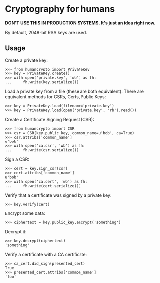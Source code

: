 # Cryptography for humans

**DON'T USE THIS IN PRODUCTION SYSTEMS.  It's just an idea right now.**

By default, 2048-bit RSA keys are used.

## Usage

Create a private key:

```
>>> from humancrypto import PrivateKey
>>> key = PrivateKey.create()
>>> with open('private.key', 'wb') as fh:
...     fh.write(key.serialize())
```

Load a private key from a file (these are both equivalent).  There are equivalent methods for CSRs, Certs, Public Keys:

```
>>> key = PrivateKey.load(filename='private.key')
>>> key = PrivateKey.load(open('private.key', 'rb').read())
```

Create a Certificate Signing Request (CSR):

```
>>> from humancrypto import CSR
>>> csr = CSR(key.public_key, common_name=u'bob', ca=True)
>>> csr.attribs['common_name']
u'bob'
>>> with open('ca.csr', 'wb') as fh:
...     fh.write(csr.serialize())
```

Sign a CSR:

```
>>> cert = key.sign_csr(csr)
>>> cert.attribs['common_name']
u'bob'
>>> with open('ca.cert', 'wb') as fh:
...     fh.write(cert.serialize())
```

Verify that a certificate was signed by a private key:

```
>>> key.verify(cert)
```

Encrypt some data:

```
>>> ciphertext = key.public_key.encrypt('something')
```

Decrypt it:

```
>>> key.decrypt(ciphertext)
'something'
```

Verify a certificate with a CA certificate:

```
>>> ca_cert.did_sign(presented_cert)
True
>>> presented_cert.attribs['common_name']
'foo'
```

